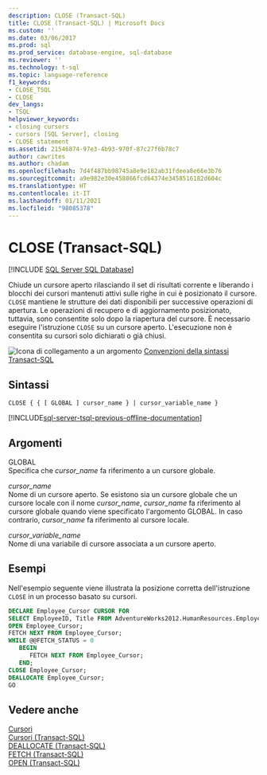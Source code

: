 ```yaml
---
description: CLOSE (Transact-SQL)
title: CLOSE (Transact-SQL) | Microsoft Docs
ms.custom: ''
ms.date: 03/06/2017
ms.prod: sql
ms.prod_service: database-engine, sql-database
ms.reviewer: ''
ms.technology: t-sql
ms.topic: language-reference
f1_keywords:
- CLOSE_TSQL
- CLOSE
dev_langs:
- TSQL
helpviewer_keywords:
- closing cursors
- cursors [SQL Server], closing
- CLOSE statement
ms.assetid: 21546874-97e3-4b93-970f-87c27f6b78c7
author: cawrites
ms.author: chadam
ms.openlocfilehash: 7d4f487bb98745a8e9e182ab31fdeea8e66e3b76
ms.sourcegitcommit: a9e982e30e458866fcd64374e3458516182d604c
ms.translationtype: HT
ms.contentlocale: it-IT
ms.lasthandoff: 01/11/2021
ms.locfileid: "98085378"
---
```

# <a name="close-transact-sql"></a>CLOSE (Transact-SQL)
[!INCLUDE [SQL Server SQL Database](../../includes/applies-to-version/sql-asdb.md)]

  Chiude un cursore aperto rilasciando il set di risultati corrente e liberando i blocchi dei cursori mantenuti attivi sulle righe in cui è posizionato il cursore. `CLOSE` mantiene le strutture dei dati disponibili per successive operazioni di apertura. Le operazioni di recupero e di aggiornamento posizionato, tuttavia, sono consentite solo dopo la riapertura del cursore. È necessario eseguire l'istruzione `CLOSE` su un cursore aperto. L'esecuzione non è consentita su cursori solo dichiarati o già chiusi.  
  
 ![Icona di collegamento a un argomento](../../database-engine/configure-windows/media/topic-link.gif "Icona di collegamento a un argomento") [Convenzioni della sintassi Transact-SQL](../../t-sql/language-elements/transact-sql-syntax-conventions-transact-sql.md)  
  
## <a name="syntax"></a>Sintassi  
  
```syntaxsql
CLOSE { { [ GLOBAL ] cursor_name } | cursor_variable_name }  
```  
  
[!INCLUDE[sql-server-tsql-previous-offline-documentation](../../includes/sql-server-tsql-previous-offline-documentation.md)]

## <a name="arguments"></a>Argomenti
 GLOBAL  
 Specifica che *cursor_name* fa riferimento a un cursore globale.  
  
 *cursor_name*  
 Nome di un cursore aperto. Se esistono sia un cursore globale che un cursore locale con il nome *cursor_name*, *cursor_name* fa riferimento al cursore globale quando viene specificato l'argomento GLOBAL. In caso contrario, *cursor_name* fa riferimento al cursore locale.  
  
 *cursor_variable_name*  
 Nome di una variabile di cursore associata a un cursore aperto.  
  
## <a name="examples"></a>Esempi  
 Nell'esempio seguente viene illustrata la posizione corretta dell'istruzione `CLOSE` in un processo basato su cursori.  
  
```sql  
DECLARE Employee_Cursor CURSOR FOR  
SELECT EmployeeID, Title FROM AdventureWorks2012.HumanResources.Employee;  
OPEN Employee_Cursor;  
FETCH NEXT FROM Employee_Cursor;  
WHILE @@FETCH_STATUS = 0  
   BEGIN  
      FETCH NEXT FROM Employee_Cursor;  
   END;  
CLOSE Employee_Cursor;  
DEALLOCATE Employee_Cursor;  
GO  
```  
  
## <a name="see-also"></a>Vedere anche  
 [Cursori](../../relational-databases/cursors.md)   
 [Cursori &#40;Transact-SQL&#41;](../../t-sql/language-elements/cursors-transact-sql.md)   
 [DEALLOCATE &#40;Transact-SQL&#41;](../../t-sql/language-elements/deallocate-transact-sql.md)   
 [FETCH &#40;Transact-SQL&#41;](../../t-sql/language-elements/fetch-transact-sql.md)   
 [OPEN &#40;Transact-SQL&#41;](../../t-sql/language-elements/open-transact-sql.md)  
  
  
